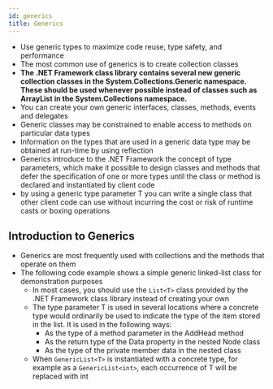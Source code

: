 ```yaml
---
id: generics
title: Generics
---
```


- Use generic types to maximize code reuse, type safety, and performance
- The most common use of generics is to create collection classes
- **The .NET Framework class library contains several new generic collection classes in the System.Collections.Generic namespace. These should be used whenever possible instead of classes such as ArrayList in the System.Collections namespace.**
- You can create your own generic interfaces, classes, methods, events and delegates
- Generic classes may be constrained to enable access to methods on particular data types
- Information on the types that are used in a generic data type may be obtained at run-time by using reflection
- Generics introduce to the .NET Framework the concept of type parameters, which make it possible to design classes and methods that defer the specification of one or more types until the class or method is declared and instantiated by client code
- by using a generic type parameter T you can write a single class that other client code can use without incurring the cost or risk of runtime casts or boxing operations

## Introduction to Generics

- Generics are most frequently used with collections and the methods that operate on them
- The following code example shows a simple generic linked-list class for demonstration purposes
  - In most cases, you should use the `List<T>` class provided by the .NET Framework class library instead of creating your own
  - The type parameter T is used in several locations where a concrete type would ordinarily be used to indicate the type of the item stored in the list. It is used in the following ways:
    - As the type of a method parameter in the AddHead method
    - As the return type of the Data property in the nested Node class
    - As the type of the private member data in the nested class
  - When `GenericList<T>` is instantiated with a concrete type, for example as a `GenericList<int>`, each occurrence of T will be replaced with int
